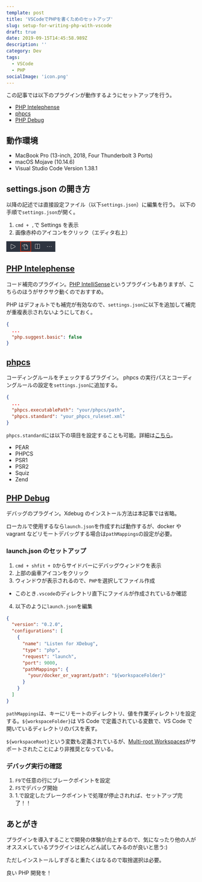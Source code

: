 ```yaml
---
template: post
title: 'VSCodeでPHPを書くためのセットアップ'
slug: setup-for-writing-php-with-vscode
draft: true
date: 2019-09-15T14:45:58.989Z
description: ''
category: Dev
tags:
  - VSCode
  - PHP
socialImage: 'icon.png'
---
```


この記事では以下のプラグインが動作するようにセットアップを行う。

- [PHP Intelephense](https://marketplace.visualstudio.com/items?itemName=bmewburn.vscode-intelephense-client)
- [phpcs](https://marketplace.visualstudio.com/items?itemName=ikappas.phpcs)
- [PHP Debug](https://marketplace.visualstudio.com/items?itemName=felixfbecker.php-debug)

## 動作環境

- MacBook Pro (13-inch, 2018, Four Thunderbolt 3 Ports)
- macOS Mojave (10.14.6)
- Visual Studio Code Version 1.38.1

## settings.json の開き方

以降の記述では直接設定ファイル（以下`settings.json`）に編集を行う。
以下の手順で`settings.json`が開く。

1. `cmd + ,`で Settings を表示
2. 画像赤枠のアイコンをクリック（エディタ右上）

![](../images/setup-for-writing-php-with-vscode/open-settings-json.png)

## [PHP Intelephense](https://marketplace.visualstudio.com/items?itemName=bmewburn.vscode-intelephense-client)

コード補完のプラグイン。[PHP IntelliSense](https://marketplace.visualstudio.com/items?itemName=felixfbecker.php-intellisense)というプラグインもありますが、こちらのほうがサクサク動くのでおすすめ。

PHP はデフォルトでも補完が有効なので、`settings.json`に以下を追加して補完が重複表示されないようにしておく。

```json
{
  ...
  "php.suggest.basic": false
}
```

## [phpcs](https://marketplace.visualstudio.com/items?itemName=ikappas.phpcs)

コーディングルールをチェックするプラグイン。
phpcs の実行パスとコーディングルールの設定を`settings.json`に追加する。

```json
{
  ...
  "phpcs.executablePath": "your/phpcs/path",
  "phpcs.standard": "your_phpcs_ruleset.xml"
}
```

`phpcs.standard`には以下の項目を設定することも可能。詳細は[こちら](https://github.com/squizlabs/PHP_CodeSniffer/wiki/Usage)。

- PEAR
- PHPCS
- PSR1
- PSR2
- Squiz
- Zend

## [PHP Debug](https://marketplace.visualstudio.com/items?itemName=felixfbecker.php-debug)

デバッグのプラグイン。Xdebug のインストール方法は本記事では省略。

ローカルで使用するなら`launch.json`を作成すれば動作するが、docker や vagrant などリモートデバッグする場合は`pathMappings`の設定が必要。

### launch.json のセットアップ

1. `cmd + shfit + D`からサイドバーにデバッグウィンドウを表示
2. 上部の歯車アイコンをクリック
3. ウィンドウが表示されるので、`PHP`を選択してファイル作成

- このとき`.vscode`のディレクトリ直下にファイルが作成されているか確認

4. 以下のように`launch.json`を編集

```json
{
  "version": "0.2.0",
  "configurations": [
    {
      "name": "Listen for XDebug",
      "type": "php",
      "request": "launch",
      "port": 9000,
      "pathMappings": {
        "your/docker_or_vagrant/path": "${workspaceFolder}"
      }
    }
  ]
}
```

`pathMappings`は、キーにリモートのディレクトリ、値を作業ディレクトリを設定する。`${workspaceFolder}`は VS Code で定義されている変数で、VS Code で開いているディレクトリのパスを表す。

`${workspaceRoot}`という変数も定義されているが、[Multi-root Workspaces](https://code.visualstudio.com/docs/editor/multi-root-workspaces)がサポートされたことにより非推奨となっている。

### デバッグ実行の確認

1. `F9`で任意の行にブレークポイントを設定
2. `F5`でデバッグ開始
3. 1.で設定したブレークポイントで処理が停止されれば、セットアップ完了！！

## あとがき

プラグインを導入することで開発の体験が向上するので、気になったり他の人がオススメしているプラグインはどんどん試してみるのが良いと思う:)

ただしインストールしすぎると重たくはなるので取捨選択は必要。

良い PHP 開発を！
